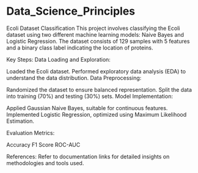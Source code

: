 # Data_Science_Principles

Ecoli Dataset Classification
This project involves classifying the Ecoli dataset using two different machine learning models: Naive Bayes and Logistic Regression. The dataset consists of 129 samples with 5 features and a binary class label indicating the location of proteins.

Key Steps:
Data Loading and Exploration:

Loaded the Ecoli dataset.
Performed exploratory data analysis (EDA) to understand the data distribution.
Data Preprocessing:

Randomized the dataset to ensure balanced representation.
Split the data into training (70%) and testing (30%) sets.
Model Implementation:

Applied Gaussian Naive Bayes, suitable for continuous features.
Implemented Logistic Regression, optimized using Maximum Likelihood Estimation.


Evaluation Metrics:

Accuracy
F1 Score
ROC-AUC

References:
Refer to documentation links for detailed insights on methodologies and tools used.

